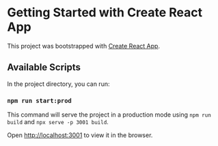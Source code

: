 # Getting Started with Create React App

This project was bootstrapped with [Create React App](https://github.com/facebook/create-react-app).

## Available Scripts

In the project directory, you can run:

### `npm run start:prod`

This command will serve the project in a production mode using `npm run build` and `npx serve -p 3001 build`.

Open [http://localhost:3001](http://localhost:3001) to view it in the browser.
